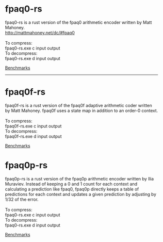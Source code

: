 # fpaq0-rs

fpaq0-rs is a rust version of the fpaq0 arithmetic encoder written by Matt Mahoney.<br>
http://mattmahoney.net/dc/#fpaq0<br>
<br>
To compress:<br>
fpaq0-rs.exe c input output<br>
To decompress:<br>
fpaq0-rs.exe d input output<br>

[Benchmarks](https://sheet.zoho.com/sheet/open/1pcxk88776ef2c512445c948bee21dcbbdba5?sheet=Sheet1&range=A1)

<hr>

# fpaq0f-rs
fpaq0f-rs is a rust version of the fpaq0f adaptive arithmetic coder written by Matt Mahoney. fpaq0f uses a state map in addition to an order-0 context.<br>
<br>
To compress:<br>
fpaq0f-rs.exe c input output<br>
To decompress:<br>
fpaq0f-rs.exe d input output<br>

[Benchmarks](https://sheet.zoho.com/sheet/open/1pcxk88776ef2c512445c948bee21dcbbdba5?sheet=Sheet1&range=A1)

# fpaq0p-rs

fpaq0p-rs is a rust version of the fpaq0p arithmetic encoder written by Ilia Muraviev. Instead of keeping a 0 and 1 count for each context and calculating a prediction like fpaq0, fpaq0p directly keeps a table of predictions for each context and updates a given prediction by adjusting by 1/32 of the error.<br>
<br>
To compress:<br>
fpaq0-rs.exe c input output<br>
To decompress:<br>
fpaq0-rs.exe d input output<br>

[Benchmarks](https://sheet.zoho.com/sheet/open/1pcxk88776ef2c512445c948bee21dcbbdba5?sheet=Sheet1&range=A1)
